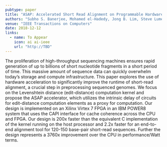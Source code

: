 ```yaml
---
pubtype: paper
title: "ASAP: Accelerated Short Read Alignment on Programmable Hardware"
authors: "Subho S. Banerjee, Mohamed el-Hadedy, Jong B. Lim, Steve Lumetta, Zbigniew T. Kalbarczyk, Deming Chen and Ravishankar K. Iyer"
venue: "IEEE Transactions on Computers"
date: 2018-12-12
links:
  - name: To Appear
    icon: ai ai-ieee
    url: "http://TBD"
---
```


The proliferation of high-throughput sequencing machines ensures rapid generation of up to billions of short nucleotide
fragments in a short period of time. This massive amount of sequence data can quickly overwhelm today’s storage and
compute infrastructure. This paper explores the use of hardware acceleration to significantly improve the runtime of
short-read alignment, a crucial step in preprocessing sequenced genomes. We focus on the Levenshtein distance
(edit-distance) computation kernel and propose the ASAP accelerator, which utilizes the intrinsic delay of circuits for
edit-distance computation elements as a proxy for computation. Our design is implemented on an Xilinx Virtex 7 FPGA in
an IBM POWER8 system that uses the CAPI interface for cache coherence across the CPU and FPGA. Our design is 200x faster
than the equivalent C implementation of the kernel running on the host processor and 2.2x faster for an end-to-end
alignment tool for 120-150 base-pair short-read sequences. Further the design represents a 3760x improvement over the
CPU in performance/Watt terms.
